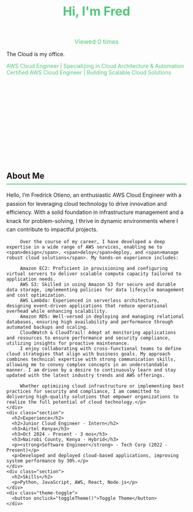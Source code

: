 <!DOCTYPE html>
<html lang="en">
<head>
  <meta charset="UTF-8">
  <meta name="viewport" content="width=device-width, initial-scale=1.0">
  <link rel="preconnect" href="https://fonts.googleapis.com">
<link rel="preconnect" href="https://fonts.gstatic.com" crossorigin>
<link href="https://fonts.googleapis.com/css2?family=Onest:wght@100..900&display=swap" rel="stylesheet">
  <title>Fredrick Otieno</title>
  <style>
    :root {
      --bg-dark: #1a1a1a;
      --text-dark: #ffffff;
      --bg-light: #f5f5f5;
      --text-light: #1a1a1a;
      --accent: #50c878;
    }

    body {
      font-family: Onest, sans-serif;
      margin: 0;
      padding: 0;
      background-color: var(--bg-dark);
      color: var(--text-dark);
      transition: background-color 0.3s ease, color 0.3s ease;
    }

    .container {
      max-width: 800px;
      margin: 2rem auto;
      padding: 1rem;
    }

    h1 {
      font-size: 2rem;
      color: var(--accent);
      text-align: center;
      margin-bottom: 50px;
      margin-top: 200px;
    }

    .section {
      margin: 1.5rem 0;
     
    }

    .section h2 {
      border-bottom: 2px solid var(--accent);
      padding-bottom: 0.5rem;
      
    }

    .section p {
      margin: 0.5rem 0;
      line-height: 1.6;
       
    }

    .theme-toggle {
      display: flex;
      justify-content: center;
      margin-top: 1rem;
    }

    .theme-toggle button {
      background-color: var(--accent);
      border: none;
      color: var(--text-dark);
      padding: 0.5rem 1rem;
      font-size: 1rem;
      cursor: pointer;
      border-radius: 5px;
      transition: background-color 0.3s ease;
    }

    .theme-toggle button:hover {
      background-color: #3ca65e;
    }
    .intro{
      color: #50c878;
      margin-bottom: 250px;
    }
    span{
      color: #50c878;
    }
    .counter {
      text-align: center;
      font-size: 1rem;
      color: var(--accent);
      margin-top: 0.5rem;
    }
  </style>
</head>
<body>
  <div class="container">
    <h1>Hi, I'm Fred</h1>
    <div class="counter" id="viewCounter">Viewed 0 times</div>
    <p>The Cloud is my office.</p>
    <p class="intro">AWS Cloud Engineer | Specializing in Cloud Architecture & Automation Certified AWS Cloud Engineer | Building Scalable Cloud Solutions</p>
    <div class="section">
      <h2>About Me</h2>
      <p>Hello, I’m Fredrick Otieno, an enthusiastic AWS Cloud Engineer with a passion for leveraging cloud technology to drive innovation and efficiency. With a solid foundation in infrastructure management and a knack for problem-solving, I thrive in dynamic environments where I can contribute to impactful projects.

         Over the course of my career, I have developed a deep expertise in a wide range of AWS services, enabling me to <span>design</span>, <span>deloy</span>deploy, and <span>manage robust cloud solutions</span>. My hands-on experience includes:
         
         Amazon EC2: Proficient in provisioning and configuring virtual servers to deliver scalable compute capacity tailored to application needs.
         AWS S3: Skilled in using Amazon S3 for secure and durable data storage, implementing policies for data lifecycle management and cost optimization.
         AWS Lambda: Experienced in serverless architecture, designing event-driven applications that reduce operational overhead while enhancing scalability.
         Amazon RDS: Well-versed in deploying and managing relational databases, ensuring high availability and performance through automated backups and scaling.
         CloudWatch & CloudTrail: Adept at monitoring applications and resources to ensure performance and security compliance, utilizing insights for proactive maintenance.
         I enjoy collaborating with cross-functional teams to define cloud strategies that align with business goals. My approach combines technical expertise with strong communication skills, allowing me to convey complex concepts in an understandable manner. I am driven by a desire to continuously learn and stay updated with the latest industry trends and AWS offerings.
         
         Whether optimizing cloud infrastructure or implementing best practices for security and compliance, I am committed to delivering high-quality solutions that empower organizations to realize the full potential of cloud technology.</p>
    </div>
    <div class="section">
      <h2>Experience</h2>
      <h2>Junior Cloud Engineer - Intern</h2>
      <h3>Airtel Kenya</h3>
      <h3>Oct 2024 - Present · 3 mos</h3>
      <h3>Nairobi County, Kenya · Hybrid</h3>
      <p><strong>Software Engineer</strong> - Tech Corp (2022 - Present)</p>
      <p>Developed and deployed cloud-based applications, improving system performance by 30%.</p>
    </div>
    <div class="section">
      <h2>Skills</h2>
      <p>Python, JavaScript, AWS, React, Node.js</p>
    </div>
    <div class="theme-toggle">
      <button onclick="toggleTheme()">Toggle Theme</button>
    </div>
  </div>

  <script>
    const root = document.documentElement;

    function toggleTheme() {
      if (root.style.getPropertyValue('--bg-dark') === '#1a1a1a') {
        root.style.setProperty('--bg-dark', '#f5f5f5');
        root.style.setProperty('--text-dark', '#1a1a1a');
        root.style.setProperty('--bg-light', '#1a1a1a');
        root.style.setProperty('--text-light', '#ffffff');
      } else {
        root.style.setProperty('--bg-dark', '#1a1a1a');
        root.style.setProperty('--text-dark', '#ffffff');
        root.style.setProperty('--bg-light', '#f5f5f5');
        root.style.setProperty('--text-light', '#1a1a1a');
      }
    }

     // Counter logic
     function updateViewCounter() {
      let views = localStorage.getItem('resumeViews') || 0;
      views = parseInt(views) + 1;
      localStorage.setItem('resumeViews', views);
      document.getElementById('viewCounter').textContent = `Viewed ${views} times`;
    }

    // Initialize counter on page load
    updateViewCounter();
  </script>
</body>
</html>
